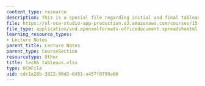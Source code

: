 ```yaml
---
content_type: resource
description: This is a special file regarding initial and final tableaus.
file: https://ol-ocw-studio-app-production.s3.amazonaws.com/courses/15-053-optimization-methods-in-management-science-spring-2013/cdc1e28b392296d20451a457f0799a68_lec06_tableaus.xlsx
file_type: application/vnd.openxmlformats-officedocument.spreadsheetml.sheet
learning_resource_types:
- Lecture Notes
parent_title: Lecture Notes
parent_type: CourseSection
resourcetype: Other
title: lec06_tableaus.xlsx
type: OCWFile
uid: cdc1e28b-3922-96d2-0451-a457f0799a68
---
```

